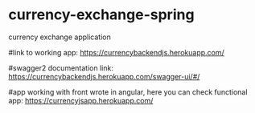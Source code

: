 # currency-exchange-spring
currency exchange application

#link to working app:
https://currencybackendjs.herokuapp.com/

#swagger2 documentation link:
https://currencybackendjs.herokuapp.com/swagger-ui/#/

#app working with front wrote in angular, here you can check functional app:
https://currencyjsapp.herokuapp.com/

